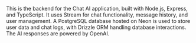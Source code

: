 This is the backend for the Chat AI application, built with Node.js, Express, and TypeScript. It uses Stream for chat functionality, message history, and user management. A PostgreSQL database hosted on Neon is used to store user data and chat logs, with Drizzle ORM handling database interactions. The AI responses are powered by OpenAI.
